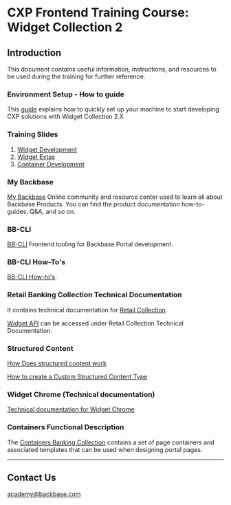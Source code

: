 # CXP Frontend Training Course: Widget Collection 2

## Introduction

This document contains useful information, instructions, and resources to be used during the training for further reference.

### Environment Setup - How to guide 

This [guide](https://my.backbase.com/docs/how-to-guides/article//setting-up-cxp-5-6-x-and-widget-collection-2-1-x-from-scratch) explains how to quickly set up your machine to start developing CXP solutions with Widget Collection 2.X

### Training Slides

1. [Widget Development](./slides/1-Widget-Development.pdf)
2. [Widget Extas](./slides/2-Widget-Extras.pdf)
3. [Container Development](./slides/3-Container-Development.pdf)

### My Backbase

[My Backbase](https://my.backbase.com/) Online community and resource center used to learn all about Backbase Products. You can find the product documentation how-to-guides, Q&A, and so on.

### BB-CLI

[BB-CLI](https://docs.backbase.com/extranet/technical-docs/bb-cli/2.0/) Frontend tooling for Backbase Portal development.

### BB-CLI How-To's

[BB-CLI How-to's](https://my.backbase.com/docs/product-documentation/documentation//Retail-Banking/latest/bb-cli-how-tos.html).

### Retail Banking Collection Technical Documentation

It contains technical documentation for [Retail Collection](https://my.backbase.com/docs/product-documentation/documentation//Retail-Banking-API/latest/config-bb-locale.html).

[Widget API](https://my.backbase.com/docs/product-documentation/documentation//Retail-Banking-API/latest/config-bb-locale.html) can be accessed under Retail Collection Technical Documentation.

### Structured Content

[How Does structured content work](https://my.backbase.com/docs/product-documentation/documentation//portal/latest/structcontent_howstructcontworks.html)

[How to create a Custom Structured Content Type](https://my.backbase.com/docs/product-documentation/documentation//portal/latest/structcontent_custom.html)

### Widget Chrome (Technical documentation)

[Technical documentation for Widget Chrome](https://my.backbase.com/docs/product-documentation/documentation//portal/latest/widgets_chrome.html)

### Containers Functional Description

The [Containers Banking Collection](https://my.backbase.com/docs/product-documentation/documentation//Retail-Banking/latest/container-collection-func-descrs.html) contains a set of page containers and associated templates that can be used when designing portal pages.

---

## Contact Us
academy@backbase.com  